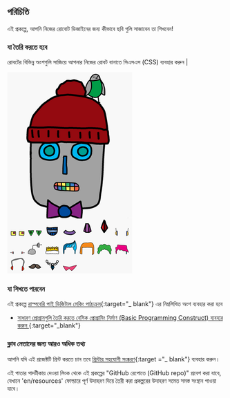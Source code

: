 ## পরিচিতি

এই প্রকল্পে, আপনি নিজের রোবোট ডিজাইনের জন্য কীভাবে ছবি গুলি সাজাবেন তা শিখবেন!

### যা তৈরি করতে হবে

রোবটের বিভিন্ন অংশগুলি সাজিয়ে আপনার নিজের রোবট বানাতে সিএসএস (CSS) ব্যবহার করুন |

![স্ক্রীনশট](images/robot-final.png)

### যা শিখতে পারবেন

এই প্রকল্পে [রাস্পবেরি পাই ডিজিটাল মেকিং পাঠ্যক্রম](http://rpf.io/curriculum){:target="_ blank"} এর নিম্নলিখিত অংশ ব্যবহার করা হবে

+ [সাধারণ প্রোগ্রামগুলি তৈরি করতে বেসিক প্রোগ্রামিং নির্মাণ (Basic Programming Construct) ব্যবহার করুন ](https://www.raspberrypi.org/curriculum/programming/creator) {:target="_blank"}

### ক্লাব নেতাদের জন্য আরও অধিক তথ্য

আপনি যদি এই প্রজেক্টটি প্রিন্ট করতে চান তবে [প্রিন্টার সহযোগী সংষ্করণ](https://projects.raspberrypi.org/en/projects/build-a-robot/print){:target ="_ blank"} ব্যবহার করুন।

এই পাতার পাদটীকায় দেওয়া লিংক থেকে এই প্রকল্পের "GitHub রেপোতে (GitHub repo)" প্রবেশ করা যাবে, যেখানে 'en/resources' ফোল্ডারে পূর্ণ উদাহরণ দিয়ে তৈরী করা প্রকল্পরের উদাহরণ সমেত সমস্ত সংস্থান পাওয়া যাবে।